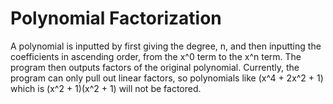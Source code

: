 Polynomial Factorization
========================

A polynomial is inputted by first giving the degree, n, and then inputting the coefficients in ascending order, from the x^0 term to the x^n term. The program then outputs factors of the original polynomial. Currently, the program can only pull out linear factors, so polynomials like (x^4 + 2x^2 + 1) which is (x^2 + 1)(x^2 + 1) will not be factored.
